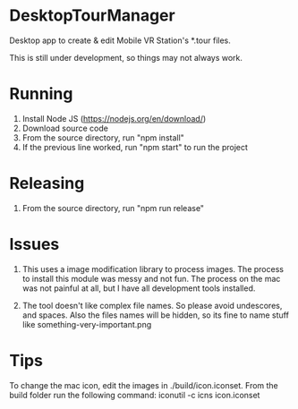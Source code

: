 # DesktopTourManager
Desktop app to create &amp; edit Mobile VR Station's *.tour files.

This is still under development, so things may not always work.

# Running

1. Install Node JS (https://nodejs.org/en/download/)
2. Download source code
3. From the source directory, run "npm install"
4. If the previous line worked, run "npm start" to run the project

# Releasing

1. From the source directory, run "npm run release"

# Issues

1. This uses a image modification library to process images.  The process to install this module was messy and not fun.  The process on the mac was not painful at all, but I have all development tools installed.

2. The tool doesn't like complex file names.  So please avoid undescores, and spaces.  Also the files names will be hidden, so its fine to name stuff like something-very-important.png

# Tips

To change the mac icon, edit the images in ./build/icon.iconset.  From the build folder run the following command:
iconutil -c icns icon.iconset
